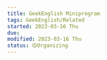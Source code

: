 ```yaml
---
title: GeekEnglish Miniprogram
tags: GeekEnglish/Related
started: 2023-03-16 Thu
due:
modified: 2023-03-16 Thu
status: 🟡Organizing
---
```

